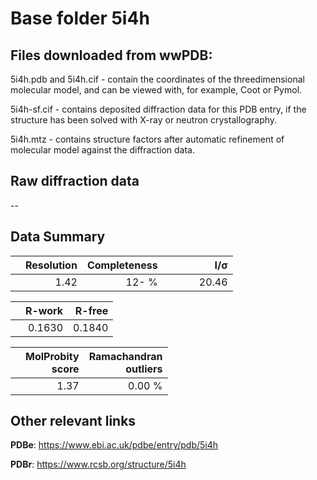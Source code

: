 # Base folder 5i4h

## Files downloaded from wwPDB:

5i4h.pdb and 5i4h.cif - contain the coordinates of the threedimensional molecular model, and can be viewed with, for example, Coot or Pymol.

5i4h-sf.cif - contains deposited diffraction data for this PDB entry, if the structure has been solved with X-ray or neutron crystallography.

5i4h.mtz - contains structure factors after automatic refinement of molecular model against the diffraction data.

## Raw diffraction data

--<br> 

## Data Summary
|   | Resolution | Completeness| I/$\boldsymbol{\sigma}$ |
|---|-------------:|----------------:|--------------:|
|   |1.42|  12- %|<img width=50/>20.46|

|   | **R-work**| **R-free**   
|---|-------------:|----------------:|           
||0.1630|0.1840|

|   |**MolProbity<br>score**| **Ramachandran<br>outliers** 
|---|-------------:|----------------:|
||1.37|0.00 %|

## Other relevant links 
**PDBe**:  https://www.ebi.ac.uk/pdbe/entry/pdb/5i4h
 
**PDBr**: https://www.rcsb.org/structure/5i4h 

